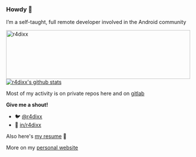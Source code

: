 ### Howdy 🤠

I’m a self-taught, full remote developer involved in the Android community

<a target="_blank" href="https://trakt.tv/users/r4dixx"><img width="500" height="133" alt="r4dixx" src="https://widgets.trakt.tv/users/3a0c19fd788a2d13b67b05f938c34f3c/watched/banner@2x.jpg" /></a>
<br>
[![r4dixx's github stats](https://github-readme-stats.vercel.app/api?username=r4dixx&theme=darcula)](https://github.com/r4dixx)

Most of my activity is on private repos here and on [gitlab](https://gitlab.com/asikel)

**Give me a shout!**

- 🐦 [@r4dixx](https://twitter.com/r4dixx)
- 💼 [in/r4dixx](https://linkedin.com/in/r4dixx)

Also here's [my resume](https://ceev.io/@r4dixx) 👀

More on my [personal website](https://r4dixx.github.io/)
